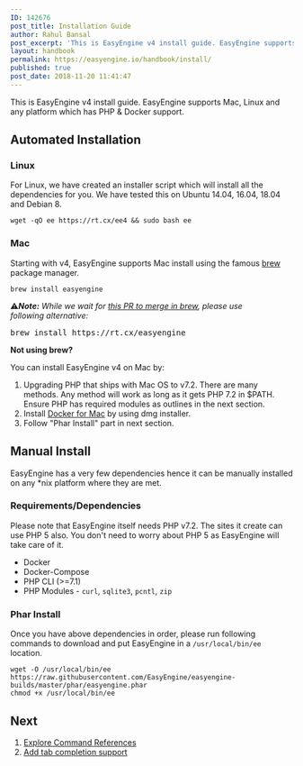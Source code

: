 ```yaml
---
ID: 142676
post_title: Installation Guide
author: Rahul Bansal
post_excerpt: 'This is EasyEngine v4 install guide. EasyEngine supports Mac, Linux and any platform which has PHP & Docker support.'
layout: handbook
permalink: https://easyengine.io/handbook/install/
published: true
post_date: 2018-11-20 11:41:47
---
```

<!-- wp:paragraph -->
<p>This is EasyEngine v4 install guide.&nbsp;EasyEngine supports Mac, Linux and any platform which has PHP &amp; Docker support.</p>
<!-- /wp:paragraph -->

<!-- wp:heading -->
<h2>Automated Installation</h2>
<!-- /wp:heading -->

<!-- wp:heading {"level":3} -->
<h3>Linux</h3>
<!-- /wp:heading -->

<!-- wp:paragraph -->
<p>For Linux, we have created an installer script which will install all the dependencies for you. We have tested this on Ubuntu 14.04, 16.04, 18.04 and Debian 8.</p>
<!-- /wp:paragraph -->

<!-- wp:code -->
<pre class="wp-block-code"><code>wget -qO ee https://rt.cx/ee4 &amp;&amp; sudo bash ee</code></pre>
<!-- /wp:code -->

<!-- wp:heading {"level":3} -->
<h3>Mac</h3>
<!-- /wp:heading -->

<!-- wp:paragraph -->
<p>Starting with v4, EasyEngine supports Mac install using the famous <a href="https://brew.sh/">brew</a> package manager.</p>
<!-- /wp:paragraph -->

<!-- wp:code -->
<pre class="wp-block-code"><code>brew install easyengine</code></pre>
<!-- /wp:code -->

<!-- wp:paragraph -->
<p>⚠️<em><strong>Note:</strong> While we wait for <a href="https://github.com/Homebrew/homebrew-core/pull/34378">this PR to merge in brew</a>, please use following&nbsp;alternative:</em></p>
<!-- /wp:paragraph -->

<!-- wp:preformatted -->
<pre class="wp-block-preformatted">brew install https://rt.cx/easyengine</pre>
<!-- /wp:preformatted -->

<!-- wp:paragraph -->
<p><strong>Not using brew?</strong></p>
<!-- /wp:paragraph -->

<!-- wp:paragraph -->
<p>You can install EasyEngine v4 on Mac by:</p>
<!-- /wp:paragraph -->

<!-- wp:list {"ordered":true} -->
<ol><li>Upgrading PHP that ships with Mac OS to v7.2. There are many methods. Any method will work as long as it gets PHP 7.2 in $PATH. Ensure PHP has required modules as <g class="gr_ gr_453 gr-alert gr_spell gr_inline_cards gr_run_anim ContextualSpelling ins-del" id="453" data-gr-id="453">outlines</g> in the next section.</li><li>Install <a href="https://docs.docker.com/docker-for-mac/install/">Docker for Mac</a> by using dmg installer.</li><li>Follow "Phar Install" part in next section.</li></ol>
<!-- /wp:list -->

<!-- wp:heading -->
<h2>Manual Install</h2>
<!-- /wp:heading -->

<!-- wp:paragraph -->
<p>EasyEngine has a very few dependencies hence it can be manually installed on any *nix platform where they are met.&nbsp;</p>
<!-- /wp:paragraph -->

<!-- wp:heading {"level":3} -->
<h3>Requirements/Dependencies</h3>
<!-- /wp:heading -->

<!-- wp:paragraph -->
<p>Please note that EasyEngine itself needs PHP v7.2. The sites it create can use PHP 5 also. You don't need to worry about PHP 5 as EasyEngine will take care of it.</p>
<!-- /wp:paragraph -->

<!-- wp:list -->
<ul><li>Docker</li><li>Docker-Compose</li><li>PHP CLI (&gt;=7.1)</li><li>PHP Modules - <code>curl</code>, <code>sqlite3</code>, <code>pcntl</code>, <code>zip</code></li></ul>
<!-- /wp:list -->

<!-- wp:heading {"level":3} -->
<h3>Phar Install</h3>
<!-- /wp:heading -->

<!-- wp:paragraph -->
<p>Once you have above dependencies in order, please run following commands to download and put EasyEngine in a <code>/usr/local/bin/ee</code> location.</p>
<!-- /wp:paragraph -->

<!-- wp:code -->
<pre class="wp-block-code"><code>wget -O /usr/local/bin/ee https://raw.githubusercontent.com/EasyEngine/easyengine-builds/master/phar/easyengine.phar
chmod +x /usr/local/bin/ee</code></pre>
<!-- /wp:code -->

<!-- wp:heading -->
<h2>Next</h2>
<!-- /wp:heading -->

<!-- wp:list {"ordered":true} -->
<ol><li><a href="https://easyengine.io/commands">Explore Command References</a></li><li><a href="https://easyengine.io/handbook/tab-completion/">Add tab completion support</a></li></ol>
<!-- /wp:list -->